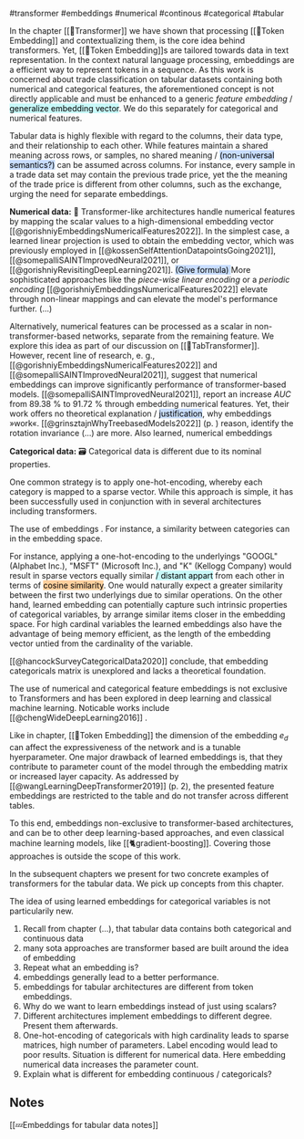 #transformer #embeddings #numerical #continous #categorical #tabular

In the chapter [[🤖Transformer]] we have shown that processing [[🛌Token Embedding]] and contextualizing them, is the core idea behind transformers. Yet, [[🛌Token Embedding]]s  are tailored towards data in text representation. In the context natural language processing, embeddings are a efficient way to represent tokens in a sequence. As this work is concerned about trade classification on tabular datasets containing both numerical and categorical features, the aforementioned concept is not directly applicable and must be enhanced to a generic *feature embedding* / <mark style="background: #ABF7F7A6;">generalize embedding vector</mark>. We do this separately for categorical and numerical features. 

Tabular data is highly flexible with regard to the columns, their data type, and their relationship to each other. While features maintain a shared meaning across rows, or samples, no shared meaning / <mark style="background: #ADCCFFA6;">(non-universal semantics?)</mark> can be assumed across columns. For instance, every sample in a trade data set may contain the previous trade price, yet the the meaning of the trade price is different from other columns, such as the exchange, urging the need for separate embeddings.

**Numerical data:** 🔢
Transformer-like architectures handle numerical features by mapping the scalar values to a high-dimensional embedding vector [[@gorishniyEmbeddingsNumericalFeatures2022]]. In the simplest case, a learned linear projection is used to obtain the embedding vector, which was previously employed in [[@kossenSelfAttentionDatapointsGoing2021]], [[@somepalliSAINTImprovedNeural2021]], or [[@gorishniyRevisitingDeepLearning2021]]. <mark style="background: #ADCCFFA6;">(Give formula) </mark>More sophisticated approaches like the *piece-wise linear encoding* or a *periodic encoding* [[@gorishniyEmbeddingsNumericalFeatures2022]]  elevate through non-linear mappings and can elevate the model's performance further. (...)

Alternatively, numerical features can be processed as a scalar in non-transformer-based networks, separate from the remaining feature. We explore this idea as part of our discussion on [[🤖TabTransformer]]. However, recent line of research, e. g.,  [[@gorishniyEmbeddingsNumericalFeatures2022]] and [[@somepalliSAINTImprovedNeural2021]], suggest that numerical embeddings can improve significantly performance of transformer-based models. [[@somepalliSAINTImprovedNeural2021]], report an increase *AUC* from 89.38 % to 91.72 % through embedding numerical features. Yet, their work offers no theoretical explanation / <mark style="background: #ADCCFFA6;">justification</mark>, why embeddings »work«. [[@grinsztajnWhyTreebasedModels2022]] (p. ) reason, identify the rotation invariance (...) are more. Also learned, numerical embeddings

**Categorical data:** 🗃️
Categorical data is different due to its nominal properties.

One common strategy is to apply one-hot-encoding, whereby each category is mapped to a sparse vector. While this approach is simple, it has been successfully used in conjunction with in several architectures including transformers.

The use of embeddings . For instance, a similarity between categories can  in the embedding space. 

For instance, applying a one-hot-encoding to the underlyings "GOOGL" (Alphabet Inc.), "MSFT" (Microsoft Inc.), and "K" (Kellogg Company) would result in sparse vectors equally similar <mark style="background: #ABF7F7A6;">/ distant appart</mark> from each other in terms of <mark style="background: #FFB86CA6;">cosine similarity</mark>. One would naturally expect a greater similarity between the first two underlyings due to similar operations. On the other hand, learned embedding can potentially capture such intrinsic properties of categorical variables, by arrange similar items closer in the embedding space. For high cardinal variables the learned embeddings also have the advantage of being memory efficient, as the length of the embedding vector untied from the cardinality of the variable.  


[[@hancockSurveyCategoricalData2020]] conclude, that embedding categoricals  matrix is unexplored and lacks a theoretical foundation.

The use of numerical and categorical feature embeddings is not exclusive to Transformers and has been explored in deep learning and classical machine learning. Noticable works include [[@chengWideDeepLearning2016]] .

Like in chapter, [[🛌Token Embedding]] the dimension of the embedding $e_{d}$ can affect the expressiveness of the network and is a tunable hyerparameter. One major drawback of learned embeddings is, that they contribute to parameter count of the model through the embedding matrix or increased layer capacity. As addressed by [[@wangLearningDeepTransformer2019]] (p. 2), the presented feature embeddings are restricted to the table and do not transfer across different tables.

To this end, embeddings non-exclusive to transformer-based architectures, and can be to other deep learning-based approaches, and even classical machine learning models, like [[🐈gradient-boosting]]. Covering those approaches is outside the scope of this work.



In the subsequent chapters we present for two concrete examples of transformers for the tabular data. We pick up concepts from this chapter. 


The idea of using learned embeddings for categorical variables is not particularily new.


1. Recall from chapter (...), that tabular data contains both categorical and continuous data
2. many sota approaches are transformer based are built around the idea of embedding
3. Repeat what an embedding is?
4. embeddings generally lead to a better performance.
5. embeddings for tabular architectures are different from token embeddings.
6. Why do we want to learn embeddings instead of just using scalars?
7. Different architectures implement embeddings to different degree. Present them afterwards.
8. One-hot-encoding of categoricals with high cardinality leads to sparse matrices, high number of parameters. Label encoding would lead to poor results. Situation is different for numerical data. Here embedding numerical data increases the parameter count.
9. Explain what is different for embedding continuous / categoricals?

## Notes
[[💤Embeddings for tabular data notes]]


